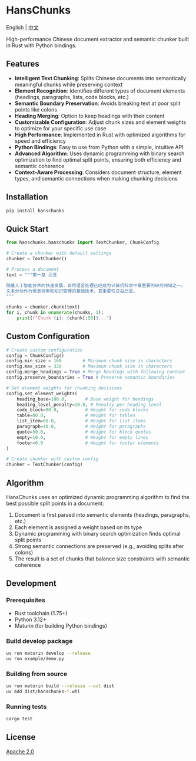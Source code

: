 # HansChunks

English | [中文](README-zh_CN.md)

High-performance Chinese document extractor and semantic chunker built in Rust with Python bindings.

## Features

- **Intelligent Text Chunking**: Splits Chinese documents into semantically meaningful chunks while preserving context
- **Element Recognition**: Identifies different types of document elements (headings, paragraphs, lists, code blocks, etc.)
- **Semantic Boundary Preservation**: Avoids breaking text at poor split points like colons
- **Heading Merging**: Option to keep headings with their content
- **Customizable Configuration**: Adjust chunk sizes and element weights to optimize for your specific use case
- **High Performance**: Implemented in Rust with optimized algorithms for speed and efficiency
- **Python Bindings**: Easy to use from Python with a simple, intuitive API
- **Advanced Algorithm**: Uses dynamic programming with binary search optimization to find optimal split points, ensuring both efficiency and semantic coherence
- **Context-Aware Processing**: Considers document structure, element types, and semantic connections when making chunking decisions

## Installation

```bash
pip install hanschunks
```

## Quick Start

```python
from hanschunks.hanschunks import TextChunker, ChunkConfig

# Create a chunker with default settings
chunker = TextChunker()

# Process a document
text = """第一章 引言

随着人工智能技术的快速发展，自然语言处理已经成为计算机科学中最重要的研究领域之一。
文本分块作为信息检索和知识管理的基础技术，其重要性日益凸显。
"""

chunks = chunker.chunk(text)
for i, chunk in enumerate(chunks, 1):
    print(f"Chunk {i}: {chunk[:50]}...")
```

## Custom Configuration

```python
# Create custom configuration
config = ChunkConfig()
config.min_size = 160        # Minimum chunk size in characters
config.max_size = 320        # Maximum chunk size in characters
config.merge_headings = True # Merge headings with following content
config.preserve_boundaries = True # Preserve semantic boundaries

# Set element weights for chunking decisions
config.set_element_weights(
    heading_base=100.0,       # Base weight for headings
    heading_level_penalty=10.0, # Penalty per heading level
    code_block=80.0,          # Weight for code blocks
    table=80.0,               # Weight for tables
    list_item=60.0,           # Weight for list items
    paragraph=40.0,           # Weight for paragraphs
    quote=30.0,               # Weight for block quotes
    empty=10.0,               # Weight for empty lines
    footer=0.0                # Weight for footer elements
)

# Create chunker with custom config
chunker = TextChunker(config)
```

## Algorithm

HansChunks uses an optimized dynamic programming algorithm to find the best possible split points in a document:

1. Document is first parsed into semantic elements (headings, paragraphs, etc.)
2. Each element is assigned a weight based on its type
3. Dynamic programming with binary search optimization finds optimal split points
4. Strong semantic connections are preserved (e.g., avoiding splits after colons)
5. The result is a set of chunks that balance size constraints with semantic coherence

## Development

### Prerequisites

- Rust toolchain (1.75+)
- Python 3.12+
- Maturin (for building Python bindings)

### Build develop package

```bash
uv run maturin develop --release
uv run example/demo.py
```

### Building from source

```bash
uv run maturin build --release --out dist 
uv add dist/hanschunks-*.whl
```

### Running tests

```bash
cargo test
```

## License

[Apache 2.0](LICENSE)
